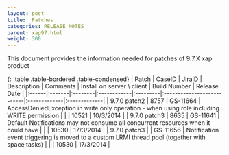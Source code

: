 ```yaml
---
layout: post
title:  Patches
categories: RELEASE_NOTES
parent: xap97.html
weight: 300
---
```


This document provides the information needed for patches of 9.7.X xap product 


{: .table .table-bordered .table-condensed}
| Patch | CaseID | JiraID  | Description | Comments | Install on server \ client | Build Number | Release Date | 
|:------|:-------|:--------|:------------|:---------|:---------------------------|:-------------|:-------------|
| 9.7.0 patch2 | 8757 | GS-11664 | AccessDeniedException in write only operation - when using role including WRITE permission |  |  | 10521 | 10/3/2014 | 
| 9.7.0 patch3 | 8635 | GS-11641 | Default Notifications may not consume all concurrent resources when it could have |  |  | 10530 | 17/3/2014 | 
| 9.7.0 patch3 |  | GS-11656 | Notification event triggering is moved to a custom LRMI thread pool (together with space tasks) |  |  | 10530 | 17/3/2014 | 

